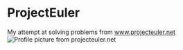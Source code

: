 # ProjectEuler
My attempt at solving problems from www.projecteuler.net <br/>
![Profile picture from projecteuler.net](https://projecteuler.net/profile/Chmielu00.png)
